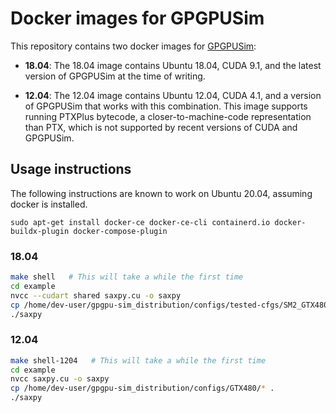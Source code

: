 # Docker images for GPGPUSim

This repository contains two docker images for [GPGPUSim](https://github.com/gpgpu-sim/gpgpu-sim_distribution):

  * **18.04**: The 18.04 image contains Ubuntu 18.04, CUDA 9.1, and the latest version of GPGPUSim at the time of writing.

  * **12.04**: The 12.04 image contains Ubuntu 12.04, CUDA 4.1, and a version of GPGPUSim that works with this combination. This image supports running PTXPlus bytecode, a closer-to-machine-code representation than PTX, which is not supported by recent versions of CUDA and GPGPUSim.

## Usage instructions

The following instructions are known to work on Ubuntu 20.04, assuming docker is installed.

```
sudo apt-get install docker-ce docker-ce-cli containerd.io docker-buildx-plugin docker-compose-plugin
```

### 18.04

```sh
make shell   # This will take a while the first time
cd example
nvcc --cudart shared saxpy.cu -o saxpy
cp /home/dev-user/gpgpu-sim_distribution/configs/tested-cfgs/SM2_GTX480/*
./saxpy
```

### 12.04

```sh
make shell-1204   # This will take a while the first time
cd example
nvcc saxpy.cu -o saxpy
cp /home/dev-user/gpgpu-sim_distribution/configs/GTX480/* .
./saxpy
```

